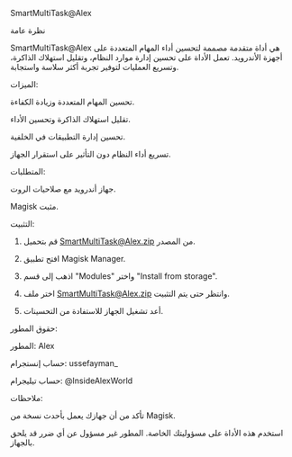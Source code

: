 SmartMultiTask@Alex

نظرة عامة

SmartMultiTask@Alex هي أداة متقدمة مصممة لتحسين أداء المهام المتعددة على أجهزة الأندرويد. تعمل الأداة على تحسين إدارة موارد النظام، وتقليل استهلاك الذاكرة، وتسريع العمليات لتوفير تجربة أكثر سلاسة واستجابة.

الميزات:

تحسين المهام المتعددة وزيادة الكفاءة.

تقليل استهلاك الذاكرة وتحسين الأداء.

تحسين إدارة التطبيقات في الخلفية.

تسريع أداء النظام دون التأثير على استقرار الجهاز.


المتطلبات:

جهاز أندرويد مع صلاحيات الروت.

Magisk مثبت.


التثبيت:

1. قم بتحميل SmartMultiTask@Alex.zip من المصدر.


2. افتح تطبيق Magisk Manager.


3. اذهب إلى قسم "Modules" واختر "Install from storage".


4. اختر ملف SmartMultiTask@Alex.zip وانتظر حتى يتم التثبيت.


5. أعد تشغيل الجهاز للاستفادة من التحسينات.



حقوق المطور:

المطور: Alex

حساب إنستجرام: ussefayman_

حساب تيليجرام: @InsideAlexWorld


ملاحظات:

تأكد من أن جهازك يعمل بأحدث نسخة من Magisk.

استخدم هذه الأداة على مسؤوليتك الخاصة. المطور غير مسؤول عن أي ضرر قد يلحق بالجهاز.
